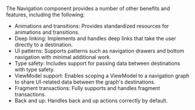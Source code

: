 The Navigation component provides a number of other benefits and features, including the following:

- Animations and transitions: Provides standardized resources for animations and transitions.
- Deep linking: Implements and handles deep links that take the user directly to a destination.
- UI patterns: Supports patterns such as navigation drawers and bottom navigation with minimal additional work.
- Type safety: Includes support for passing data between destinations with type safety.
- ViewModel support: Enables scoping a ViewModel to a navigation graph to share UI-related data between the graph's destinations.
- Fragment transactions: Fully supports and handles fragment transactions.
- Back and up: Handles back and up actions correctly by default.